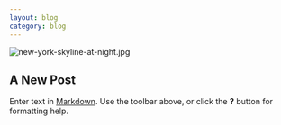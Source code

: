 ```yaml
---
layout: blog
category: blog
---
```


![new-york-skyline-at-night.jpg]({{site.baseurl}}/media/new-york-skyline-at-night.jpg)


## A New Post

Enter text in [Markdown](http://daringfireball.net/projects/markdown/). Use the toolbar above, or click the **?** button for formatting help.
